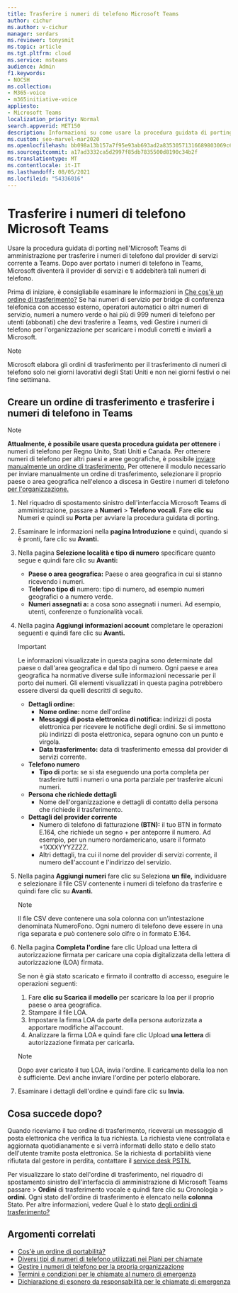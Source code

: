 ```yaml
---
title: Trasferire i numeri di telefono Microsoft Teams
author: cichur
ms.author: v-cichur
manager: serdars
ms.reviewer: tonysmit
ms.topic: article
ms.tgt.pltfrm: cloud
ms.service: msteams
audience: Admin
f1.keywords:
- NOCSH
ms.collection:
- M365-voice
- m365initiative-voice
appliesto:
- Microsoft Teams
localization_priority: Normal
search.appverid: MET150
description: Informazioni su come usare la procedura guidata di porting per trasferire il numero di telefono dal provider di servizi corrente a Microsoft Teams.
ms.custom: seo-marvel-mar2020
ms.openlocfilehash: bb098a13b157a7f95e93ab693ad2a83530571316689803069c696eccfede3929
ms.sourcegitcommit: a17ad3332ca5d2997f85db7835500d8190c34b2f
ms.translationtype: MT
ms.contentlocale: it-IT
ms.lasthandoff: 08/05/2021
ms.locfileid: "54336016"
---
```

# <a name="transfer-phone-numbers-to-microsoft-teams"></a>Trasferire i numeri di telefono Microsoft Teams

Usare la procedura guidata di porting nell'Microsoft Teams di amministrazione per trasferire i numeri di telefono dal provider di servizi corrente a Teams. Dopo aver portato i numeri di telefono in Teams, Microsoft diventerà il provider di servizi e ti addebiterà tali numeri di telefono.

Prima di iniziare, è consigliabile esaminare le informazioni in [Che cos'è un ordine di trasferimento?](port-order-overview.md) Se hai numeri di servizio per bridge di conferenza telefonica con accesso esterno, operatori automatici o altri numeri di servizio, numeri a numero verde o hai [](../manage-phone-numbers-for-your-organization/manage-phone-numbers-for-your-organization.md) più di 999 numeri di telefono per utenti (abbonati) che devi trasferire a Teams, vedi Gestire i numeri di telefono per l'organizzazione per scaricare i moduli corretti e inviarli a Microsoft.

  > [!NOTE]
  > Microsoft elabora gli ordini di trasferimento per il trasferimento di numeri di telefono solo nei giorni lavorativi degli Stati Uniti e non nei giorni festivi o nei fine settimana.

## <a name="create-a-port-order-and-transfer-your-phone-numbers-to-teams"></a>Creare un ordine di trasferimento e trasferire i numeri di telefono in Teams

> [!NOTE]
> **Attualmente, è possibile usare questa procedura guidata per ottenere** i numeri di telefono per Regno Unito, Stati Uniti e Canada. Per ottenere numeri di telefono per altri paesi e aree geografiche, è possibile [inviare manualmente un ordine di trasferimento.](manually-submit-port-order.md) Per ottenere il modulo necessario per inviare manualmente un ordine di trasferimento, selezionare il proprio paese o area geografica nell'elenco a discesa in Gestire i numeri di telefono [per l'organizzazione.](../manage-phone-numbers-for-your-organization/manage-phone-numbers-for-your-organization.md)

1. Nel riquadro di spostamento sinistro dell'interfaccia Microsoft Teams di amministrazione, passare a **Numeri**  >  **Telefono vocali**. Fare **clic su** Numeri e quindi su **Porta** per avviare la procedura guidata di porting.
2. Esaminare le informazioni nella **pagina Introduzione** e quindi, quando si è pronti, fare clic su **Avanti.**
3. Nella pagina **Selezione località e tipo di numero** specificare quanto segue e quindi fare clic su **Avanti:**

    - **Paese o area geografica:** Paese o area geografica in cui si stanno ricevendo i numeri.
    - **Telefono tipo di** numero: tipo di numero, ad esempio numeri geografici o a numero verde.
    - **Numeri assegnati a:** a cosa sono assegnati i numeri. Ad esempio, utenti, conferenze o funzionalità vocali.

4. Nella pagina **Aggiungi informazioni account** completare le operazioni seguenti e quindi fare clic su **Avanti.**

    > [!IMPORTANT]
    > Le informazioni visualizzate in questa pagina sono determinate dal paese o dall'area geografica e dal tipo di numero. Ogni paese e area geografica ha normative diverse sulle informazioni necessarie per il porto dei numeri. Gli elementi visualizzati in questa pagina potrebbero essere diversi da quelli descritti di seguito.

    - **Dettagli ordine:** 
        - **Nome ordine:** nome dell'ordine
        - **Messaggi di posta elettronica di notifica:** indirizzi di posta elettronica per ricevere le notifiche degli ordini. Se si immettono più indirizzi di posta elettronica, separa ognuno con un punto e virgola.
        - **Data trasferimento:** data di trasferimento emessa dal provider di servizi corrente.
    - **Telefono numero**
        - **Tipo di** porta: se si sta eseguendo una porta completa per trasferire tutti i numeri o una porta parziale per trasferire alcuni numeri.
    - **Persona che richiede dettagli**  
        - Nome dell'organizzazione e dettagli di contatto della persona che richiede il trasferimento.
    - **Dettagli del provider corrente**
        - Numero di telefono di fatturazione **(BTN):** il tuo BTN in formato E.164, che richiede un segno + per anteporre il numero. Ad esempio, per un numero nordamericano, usare il formato +1XXXYYYZZZZ.
        - Altri dettagli, tra cui il nome del provider di servizi corrente, il numero dell'account e l'indirizzo del servizio.
            
5. Nella pagina **Aggiungi numeri** fare clic su Seleziona **un file,** individuare e selezionare il file CSV contenente i numeri di telefono da trasferire e quindi fare clic su **Avanti.**  

    > [!NOTE]
    > Il file CSV deve contenere una sola colonna con un'intestazione denominata NumeroFono. Ogni numero di telefono deve essere in una riga separata e può contenere solo cifre o in formato E.164.

6. Nella pagina **Completa l'ordine** fare clic Upload una lettera di autorizzazione firmata per caricare una copia digitalizzata della lettera di autorizzazione (LOA) firmata. 

    Se non è già stato scaricato e firmato il contratto di accesso, eseguire le operazioni seguenti:
    
    1. Fare **clic su Scarica il modello** per scaricare la loa per il proprio paese o area geografica. 
    2. Stampare il file LOA.
    3. Impostare la firma LOA da parte della persona autorizzata a apportare modifiche all'account.
    4. Analizzare la firma LOA e quindi fare clic Upload **una lettera** di autorizzazione firmata per caricarla.

    > [!NOTE]
    > Dopo aver caricato il tuo LOA, invia l'ordine. Il caricamento della loa non è sufficiente. Devi anche inviare l'ordine per poterlo elaborare.

7. Esaminare i dettagli dell'ordine e quindi fare clic su **Invia.**


## <a name="what-happens-next"></a>Cosa succede dopo?

Quando riceviamo il tuo ordine di trasferimento, riceverai un messaggio di posta elettronica che verifica la tua richiesta. La richiesta viene controllata e aggiornata quotidianamente e si verrà informati dello stato e dello stato dell'utente tramite posta elettronica. Se la richiesta di portabilità viene rifiutata dal gestore in perdita, contattare il [service desk PSTN.](../manage-phone-numbers-for-your-organization/contact-pstn-service-desk.md)

Per visualizzare lo stato dell'ordine di trasferimento, nel riquadro di spostamento sinistro dell'interfaccia di amministrazione di Microsoft Teams passare > **Ordini** di trasferimento vocale e quindi fare clic su Cronologia  >   **ordini.** Ogni stato dell'ordine di trasferimento è elencato nella **colonna** Stato. Per altre informazioni, vedere Qual è lo stato [degli ordini di trasferimento?](port-order-status.md)

## <a name="related-topics"></a>Argomenti correlati

- [Cos'è un ordine di portabilità?](port-order-overview.md)
- [Diversi tipi di numeri di telefono utilizzati nei Piani per chiamate](../different-kinds-of-phone-numbers-used-for-calling-plans.md)
- [Gestire i numeri di telefono per la propria organizzazione](../manage-phone-numbers-for-your-organization/manage-phone-numbers-for-your-organization.md)
- [Termini e condizioni per le chiamate al numero di emergenza](../emergency-calling-terms-and-conditions.md)
- [Dichiarazione di esonero da responsabilità per le chiamate di emergenza](https://github.com/MicrosoftDocs/OfficeDocs-SkypeForBusiness/blob/live/Teams/downloads/emergency-calling/emergency-calling-label-(en-us)-(v.1.0).zip?raw=true)
